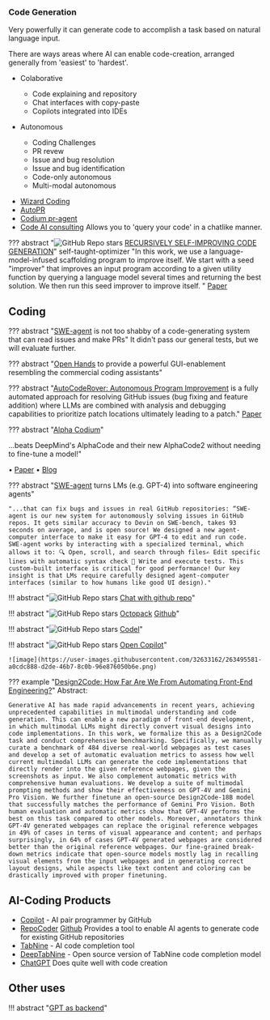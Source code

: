 ### Code Generation

Very powerfully it can generate code to accomplish a task based on natural language input. 

There are ways areas where AI can enable code-creation, arranged generally from 'easiest' to 'hardest'. 

* Colaborative
  - Code explaining and repository 
  - Chat interfaces with copy-paste
  - Copilots integrated into IDEs
  
* Autonomous
  - Coding Challenges
  - PR revew
  - Issue and bug resolution
  - Issue and bug identification
  - Code-only autonomous
  - Multi-modal autonomous


- [Wizard Coding](https://github.com/nlpxucan/WizardLM/WizardCoder)
- [AutoPR](https://github.com/irgolic/AutoPR)
- [Codium pr-agent](https://github.com/Codium-ai/pr-agent)
- [Code AI consulting](https://github.com/AI-Citizen/SolidGPT) Allows you to 'query your code' in a chatlike manner.


??? abstract "![GitHub Repo stars](https://badgen.net/github/stars/microsoft/stop)  [RECURSIVELY SELF-IMPROVING CODE GENERATION](https://github.com/microsoft/stop)" self-taught-optimizer
    "In this work, we use a language-model-infused scaffolding program to improve itself. We start with a seed "improver" that improves an input program according to a given utility function by querying a language model several times and returning the best solution. We then run this seed improver to improve itself. "
    [Paper](https://arxiv.org/abs/2310.02304)

## Coding

??? abstract "[SWE-agent](https://github.com/princeton-nlp/SWE-agent) is not too shabby of a code-generating system that can read issues and make PRs" 
    It didn't pass our general tests, but we will evaluate further. 

??? abstract "[Open Hands](https://github.com/All-Hands-AI/OpenHands) to provide a powerful GUI-enablement resembling the commercial coding assistants" 

??? abstract "[AutoCodeRover: Autonomous Program Improvement](https://github.com/nus-apr/auto-code-rover/) is a fully automated approach for resolving GitHub issues (bug fixing and feature addition) where LLMs are combined with analysis and debugging capabilities to prioritize patch locations ultimately leading to a patch." 
  [Paper](https://arxiv.org/pdf/2404.05427.pdf)

??? abstract "[Alpha Codium](https://github.com/Codium-ai/AlphaCodium)"

   ...beats DeepMind's AlphaCode and their new AlphaCode2 without needing to fine-tune a model!"
  
  • [Paper](https://arxiv.org/abs/2401.08500)
  • [Blog](https://codium.ai/blog/alphacodium-state-of-the-art-code-generation-for-code-contests/)

??? abstract "[SWE-agent]( https://github.com/princeton-nlp/SWE-agent) turns LMs (e.g. GPT-4) into software engineering agents"

    "...that can fix bugs and issues in real GitHub repositories: “SWE-agent is our new system for autonomously solving issues in GitHub repos. It gets similar accuracy to Devin on SWE-bench, takes 93 seconds on average, and is open source! We designed a new agent-computer interface to make it easy for GPT-4 to edit and run code. SWE-agent works by interacting with a specialized terminal, which allows it to: 🔍 Open, scroll, and search through files✍️ Edit specific lines with automatic syntax check 🧪 Write and execute tests. This custom-built interface is critical for good performance! Our key insight is that LMs require carefully designed agent-computer interfaces (similar to how humans like good UI design)."

!!! abstract "![GitHub Repo stars](https://badgen.net/github/stars/peterw/Chat-with-Github-Repo)  [Chat with github repo](https://github.com/peterw/Chat-with-Github-Repo)"

!!! abstract "![GitHub Repo stars](https://badgen.net/github/stars/bigcode-project/octopack) [Octopack](https://github.com/bigcode-project/octopack) [Github](https://arxiv.org/pdf/2308.07124.pdf)"

!!! abstract "![GitHub Repo stars](https://badgen.net/github/stars/semanser/codel) [Codel](https://github.com/semanser/codel)"

!!! abstract "![GitHub Repo stars](https://badgen.net/github/stars/openchatai/opencopilot) [Open Copilot](https://github.com/openchatai/opencopilot)"

    ![image](https://user-images.githubusercontent.com/32633162/263495581-a0cdc888-d2de-46b7-8c0b-96e876050b6e.png)


??? example "[Design2Code: How Far Are We From Automating Front-End Engineering?](https://arxiv.org/abs/2403.03163)"
    Abstract:

    Generative AI has made rapid advancements in recent years, achieving unprecedented capabilities in multimodal understanding and code generation. This can enable a new paradigm of front-end development, in which multimodal LLMs might directly convert visual designs into code implementations. In this work, we formalize this as a Design2Code task and conduct comprehensive benchmarking. Specifically, we manually curate a benchmark of 484 diverse real-world webpages as test cases and develop a set of automatic evaluation metrics to assess how well current multimodal LLMs can generate the code implementations that directly render into the given reference webpages, given the screenshots as input. We also complement automatic metrics with comprehensive human evaluations. We develop a suite of multimodal prompting methods and show their effectiveness on GPT-4V and Gemini Pro Vision. We further finetune an open-source Design2Code-18B model that successfully matches the performance of Gemini Pro Vision. Both human evaluation and automatic metrics show that GPT-4V performs the best on this task compared to other models. Moreover, annotators think GPT-4V generated webpages can replace the original reference webpages in 49% of cases in terms of visual appearance and content; and perhaps surprisingly, in 64% of cases GPT-4V generated webpages are considered better than the original reference webpages. Our fine-grained break-down metrics indicate that open-source models mostly lag in recalling visual elements from the input webpages and in generating correct layout designs, while aspects like text content and coloring can be drastically improved with proper finetuning.

## AI-Coding Products

- [Copilot](https://copilot.github.com/) - AI pair programmer by GitHub
- [RepoCoder](https://arxiv.org/pdf/2303.12570.pdf) [Github](https://github.com/microsoft/CodeT/RepoCoder) Provides a tool to enable AI agents to generate code for existing GitHub repositories
- [TabNine](https://www.tabnine.com/) - AI code completion tool
- [DeepTabNine](https://github.com/github/DeepTabNine) - Open source version of TabNine
code completion model
- [ChatGPT](https://chat.openai.com/) Does quite well with code creation


## Other uses

!!! abstract "[GPT as backend](https://github.com/RootbeerComputer/backend-GPT)"
